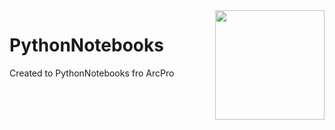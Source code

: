 <img width="175" align="right" src="https://github.com/user-attachments/assets/3d867e21-deed-4fcb-95b0-1856dad3ea1d"/>




# PythonNotebooks
Created to PythonNotebooks fro ArcPro
